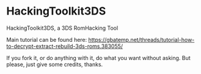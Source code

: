 # HackingToolkit3DS
HackingToolkit3DS, a 3DS RomHacking Tool

Main tutorial can be found here: 
https://gbatemp.net/threads/tutorial-how-to-decrypt-extract-rebuild-3ds-roms.383055/

If you fork it, or do anything with it, do what you want without asking.
But please, just give some credits, thanks.
